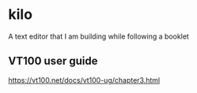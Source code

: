 # kilo
A text editor that I am building while following a booklet

## VT100 user guide
https://vt100.net/docs/vt100-ug/chapter3.html
